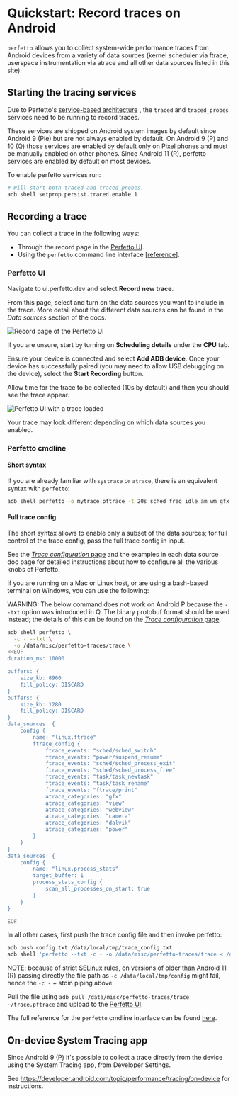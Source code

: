 # Quickstart: Record traces on Android

`perfetto` allows you to collect system-wide performance traces from Android
devices from a variety of data sources (kernel scheduler via ftrace, userspace
instrumentation via atrace and all other data sources listed in this site).

## Starting the tracing services

Due to Perfetto's [service-based architecture](/docs/concepts/service-model.md)
, the `traced` and `traced_probes` services need to be running to record traces.

These services are shipped on Android system images by default since Android 9
(Pie) but are not always enabled by default.
On Android 9 (P) and 10 (Q) those services are enabled by default only on Pixel
phones and must be manually enabled on other phones.
Since Android 11 (R), perfetto services are enabled by default on most devices.

To enable perfetto services run:

```bash
# Will start both traced and traced_probes.
adb shell setprop persist.traced.enable 1
```

## Recording a trace

You can collect a trace in the following ways:

* Through the record page in the [Perfetto UI](https://ui.perfetto.dev).
* Using the `perfetto` command line interface [[reference](/docs/reference/perfetto-cli.md)].

### Perfetto UI

Navigate to ui.perfetto.dev and select **Record new trace**.

From this page, select and turn on the data sources you want to include in the trace. More detail about the different data sources can be found in the
_Data sources_ section of the docs.

![Record page of the Perfetto UI](/docs/images/record-trace.png)

If you are unsure, start by turning on **Scheduling details** under the **CPU** tab.

Ensure your device is connected and select **Add ADB device**. Once your device has successfully paired (you may need to allow USB debugging on the device), select the **Start Recording** button.

Allow time for the trace to be collected (10s by default) and then you should see the trace appear.

![Perfetto UI with a trace loaded](/docs/images/trace-view.png)

Your trace may look different depending on which data sources you enabled.

### Perfetto cmdline

#### Short syntax

If you are already familiar with `systrace` or `atrace`, there is an equivalent syntax with `perfetto`:

```bash
adb shell perfetto -o mytrace.pftrace -t 20s sched freq idle am wm gfx view
```

#### Full trace config

The short syntax allows to enable only a subset of the data sources; for full
control of the trace config, pass the full trace config in input.

See the [_Trace configuration_ page](/docs/concepts/config.md) and the examples
in each data source doc page for detailed instructions about how to configure
all the various knobs of Perfetto.

If you are running on a Mac or Linux host, or are using a bash-based terminal
on Windows, you can use the following:

WARNING: The below command does not work on Android P because the `--txt` option
was introduced in Q. The binary protobuf format should be used instead; the
details of this can be found on the
[_Trace configuration_ page](https://perfetto.dev/docs/concepts/config#pbtx-vs-binary-format).

```bash
adb shell perfetto \
  -c - --txt \
  -o /data/misc/perfetto-traces/trace \
<<EOF
duration_ms: 10000

buffers: {
    size_kb: 8960
    fill_policy: DISCARD
}
buffers: {
    size_kb: 1280
    fill_policy: DISCARD
}
data_sources: {
    config {
        name: "linux.ftrace"
        ftrace_config {
            ftrace_events: "sched/sched_switch"
            ftrace_events: "power/suspend_resume"
            ftrace_events: "sched/sched_process_exit"
            ftrace_events: "sched/sched_process_free"
            ftrace_events: "task/task_newtask"
            ftrace_events: "task/task_rename"
            ftrace_events: "ftrace/print"
            atrace_categories: "gfx"
            atrace_categories: "view"
            atrace_categories: "webview"
            atrace_categories: "camera"
            atrace_categories: "dalvik"
            atrace_categories: "power"
        }
    }
}
data_sources: {
    config {
        name: "linux.process_stats"
        target_buffer: 1
        process_stats_config {
            scan_all_processes_on_start: true
        }
    }
}

EOF
```

In all other cases, first push the trace config file and then invoke perfetto:
```bash
adb push config.txt /data/local/tmp/trace_config.txt
adb shell 'perfetto --txt -c - -o /data/misc/perfetto-traces/trace < /data/local/tmp/trace_config.txt'
```

NOTE: because of strict SELinux rules, on versions of older than Android 11
(R) passing directly the file path as `-c /data/local/tmp/config` might fail,
hence the `-c -` + stdin piping above.

Pull the file using `adb pull /data/misc/perfetto-traces/trace ~/trace.pftrace`
and upload to the [Perfetto UI](https://ui.perfetto.dev).

The full reference for the `perfetto` cmdline interface can be found
[here](/docs/reference/perfetto-cli.md).

## On-device System Tracing app

Since Android 9 (P) it's possible to collect a trace directly from the device
using the System Tracing app, from Developer Settings.

See https://developer.android.com/topic/performance/tracing/on-device for
instructions.
